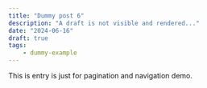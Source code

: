 ```yaml
---
title: "Dummy post 6"
description: "A draft is not visible and rendered..."
date: "2024-06-16"
draft: true
tags:
    - dummy-example
---
```


This is entry is just for pagination and navigation demo.